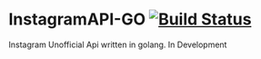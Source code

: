 # InstagramAPI-GO [![Build Status](https://travis-ci.org/lemkova/instagramapi-go.svg?branch=master)](https://travis-ci.org/lemkova/instagramapi-go)

Instagram Unofficial Api written in golang.
In Development